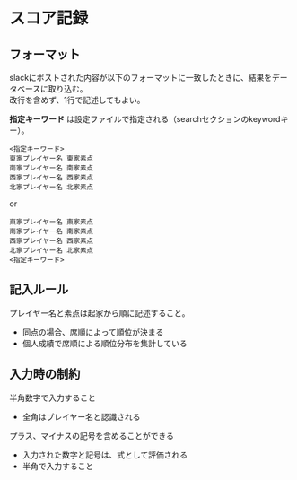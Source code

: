 # スコア記録

## フォーマット

slackにポストされた内容が以下のフォーマットに一致したときに、結果をデータベースに取り込む。  
改行を含めず、1行で記述してもよい。

**指定キーワード** は設定ファイルで指定される（searchセクションのkeywordキー）。

```
<指定キーワード>
東家プレイヤー名 東家素点
南家プレイヤー名 南家素点
西家プレイヤー名 西家素点
北家プレイヤー名 北家素点
```

or

```
東家プレイヤー名 東家素点
南家プレイヤー名 南家素点
西家プレイヤー名 西家素点
北家プレイヤー名 北家素点
<指定キーワード>
```

## 記入ルール

プレイヤー名と素点は起家から順に記述すること。

- 同点の場合、席順によって順位が決まる
- 個人成績で席順による順位分布を集計している

## 入力時の制約

半角数字で入力すること
- 全角はプレイヤー名と認識される

プラス、マイナスの記号を含めることができる
- 入力された数字と記号は、式として評価される
- 半角で入力すること
